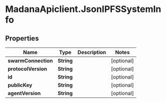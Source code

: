 # MadanaApiclient.JsonIPFSSystemInfo

## Properties

Name | Type | Description | Notes
------------ | ------------- | ------------- | -------------
**swarmConnection** | **String** |  | [optional] 
**protocolVersion** | **String** |  | [optional] 
**id** | **String** |  | [optional] 
**publicKey** | **String** |  | [optional] 
**agentVersion** | **String** |  | [optional] 


